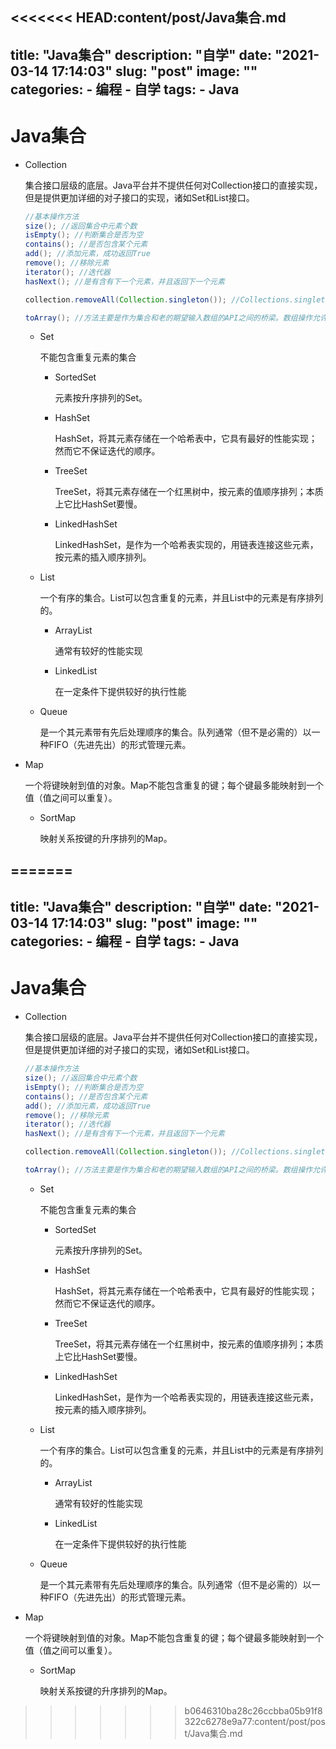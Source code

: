 <<<<<<< HEAD:content/post/Java集合.md
---
title: "Java集合"
description: "自学"
date: "2021-03-14 17:14:03"
slug: "post"
image: ""
categories:
    - 编程
    - 自学
tags:
    - Java
---

# Java集合

* Collection

  集合接口层级的底层。Java平台并不提供任何对Collection接口的直接实现，但是提供更加详细的对子接口的实现，诸如Set和List接口。

  ```Java
  //基本操作方法
  size(); //返回集合中元素个数
  isEmpty(); //判断集合是否为空
  contains(); //是否包含某个元素
  add(); //添加元素，成功返回True
  remove(); //移除元素
  iterator(); //迭代器
  hasNext(); //是有含有下一个元素，并且返回下一个元素
  
  collection.removeAll(Collection.singleton()); //Collections.singleton是一个静态工厂方法，返回一个只包含指定元素的不可变的Set集合。例如Collections.Singleton(e)方法返回只包含元素e的Set集合，然后集合c调用removeAll方法删除c中所有元素e的实例。同样，Collections.Singleton(null)方法返回只包含元素null的Set集合，然后集合c调用removeAll方法删除c中所有null元素。
  
  toArray(); //方法主要是作为集合和老的期望输入数组的API之间的桥梁。数组操作允许Collection中的内容被转换到一个数组中去
  ```

  

  * Set

    不能包含重复元素的集合

    * SortedSet

      元素按升序排列的Set。
      
    * HashSet

      HashSet，将其元素存储在一个哈希表中，它具有最好的性能实现；然而它不保证迭代的顺序。

    * TreeSet

      TreeSet，将其元素存储在一个红黑树中，按元素的值顺序排列；本质上它比HashSet要慢。

    * LinkedHashSet

      LinkedHashSet，是作为一个哈希表实现的，用链表连接这些元素，按元素的插入顺序排列。

  * List

    一个有序的集合。List可以包含重复的元素，并且List中的元素是有序排列的。

    * ArrayList

      通常有较好的性能实现

    * LinkedList

      在一定条件下提供较好的执行性能

  * Queue

    是一个其元素带有先后处理顺序的集合。队列通常（但不是必需的）以一种FIFO（先进先出）的形式管理元素。

* Map

  一个将键映射到值的对象。Map不能包含重复的键；每个键最多能映射到一个值（值之间可以重复）。

  * SortMap

    映射关系按键的升序排列的Map。

=======
---
title: "Java集合"
description: "自学"
date: "2021-03-14 17:14:03"
slug: "post"
image: ""
categories:
    - 编程
    - 自学
tags:
    - Java
---

# Java集合

* Collection

  集合接口层级的底层。Java平台并不提供任何对Collection接口的直接实现，但是提供更加详细的对子接口的实现，诸如Set和List接口。

  ```Java
  //基本操作方法
  size(); //返回集合中元素个数
  isEmpty(); //判断集合是否为空
  contains(); //是否包含某个元素
  add(); //添加元素，成功返回True
  remove(); //移除元素
  iterator(); //迭代器
  hasNext(); //是有含有下一个元素，并且返回下一个元素
  
  collection.removeAll(Collection.singleton()); //Collections.singleton是一个静态工厂方法，返回一个只包含指定元素的不可变的Set集合。例如Collections.Singleton(e)方法返回只包含元素e的Set集合，然后集合c调用removeAll方法删除c中所有元素e的实例。同样，Collections.Singleton(null)方法返回只包含元素null的Set集合，然后集合c调用removeAll方法删除c中所有null元素。
  
  toArray(); //方法主要是作为集合和老的期望输入数组的API之间的桥梁。数组操作允许Collection中的内容被转换到一个数组中去
  ```

  

  * Set

    不能包含重复元素的集合

    * SortedSet

      元素按升序排列的Set。
      
    * HashSet

      HashSet，将其元素存储在一个哈希表中，它具有最好的性能实现；然而它不保证迭代的顺序。

    * TreeSet

      TreeSet，将其元素存储在一个红黑树中，按元素的值顺序排列；本质上它比HashSet要慢。

    * LinkedHashSet

      LinkedHashSet，是作为一个哈希表实现的，用链表连接这些元素，按元素的插入顺序排列。

  * List

    一个有序的集合。List可以包含重复的元素，并且List中的元素是有序排列的。

    * ArrayList

      通常有较好的性能实现

    * LinkedList

      在一定条件下提供较好的执行性能

  * Queue

    是一个其元素带有先后处理顺序的集合。队列通常（但不是必需的）以一种FIFO（先进先出）的形式管理元素。

* Map

  一个将键映射到值的对象。Map不能包含重复的键；每个键最多能映射到一个值（值之间可以重复）。

  * SortMap

    映射关系按键的升序排列的Map。

>>>>>>> b0646310ba28c26ccbba05b91f8322c6278e9a77:content/post/post/Java集合.md
